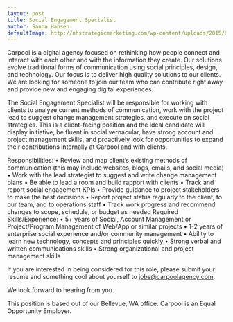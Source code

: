 ```yaml
---
layout: post
title: Social Engagement Specialist
author: Sanna Hansen
defaultImage: http://nhstrategicmarketing.com/wp-content/uploads/2015/09/Engaging-Social-Networking.jpg
---
```

Carpool is a digital agency focused on rethinking how people connect and interact with each other and with the information they create. Our solutions evolve traditional forms of communication using social principles, design, and technology. Our focus is to deliver high quality solutions to our clients. We are looking for someone to join our team who can contribute right away and provide new and engaging digital experiences.

<!--more-->

The Social Engagement Specialist will be responsible for working with clients to analyze current methods of communication, work with the project lead to suggest change management strategies, and execute on social strategies. This is a client-facing position and the ideal candidate will display initiative, be fluent in social vernacular, have strong account and project management skills, and proactively look for opportunities to expand their contributions internally at Carpool and with clients.

Responsibilities:
• Review and map client’s existing methods of communication (this may include websites, blogs, emails, and social media)
• Work with the lead strategist to suggest and write change management plans • Be able to lead a room and build rapport with clients
• Track and report social engagement KPIs
• Provide guidance to project stakeholders to make the best decisions
• Report project status regularly to the client, to our team, and to operations staff
• Track work progress and recommend changes to scope, schedule, or budget as needed
Required Skills/Experience:
• 5+ years of Social, Account Management or Project/Program Management of Web/App or similar projects
• 1-2 years of enterprise social experience and/or community management • Ability to learn new technology, concepts and principles quickly
• Strong verbal and written communications skills
• Strong organizational and project management skills

If you are interested in being considered for this role, please submit your resume and something cool about yourself to jobs@carpoolagency.com.

We look forward to hearing from you.


This position is based out of our Bellevue, WA office. 
Carpool is an Equal Opportunity Employer.